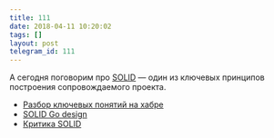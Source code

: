 ```yaml
---
title: 111
date: 2018-04-11 10:20:02
tags: []
layout: post
telegram_id: 111
---
```


А сегодня поговорим про [SOLID](https://goo.gl/qi8iT1) — один из ключевых принципов построения сопровождаемого проекта.

+ [Разбор ключевых понятий на хабре](https://habrahabr.ru/post/348286/)
+ [SOLID Go design](https://dave.cheney.net/2016/08/20/solid-go-design)
+ [Критика SOLID](https://habrahabr.ru/company/skbkontur/blog/260781/)

